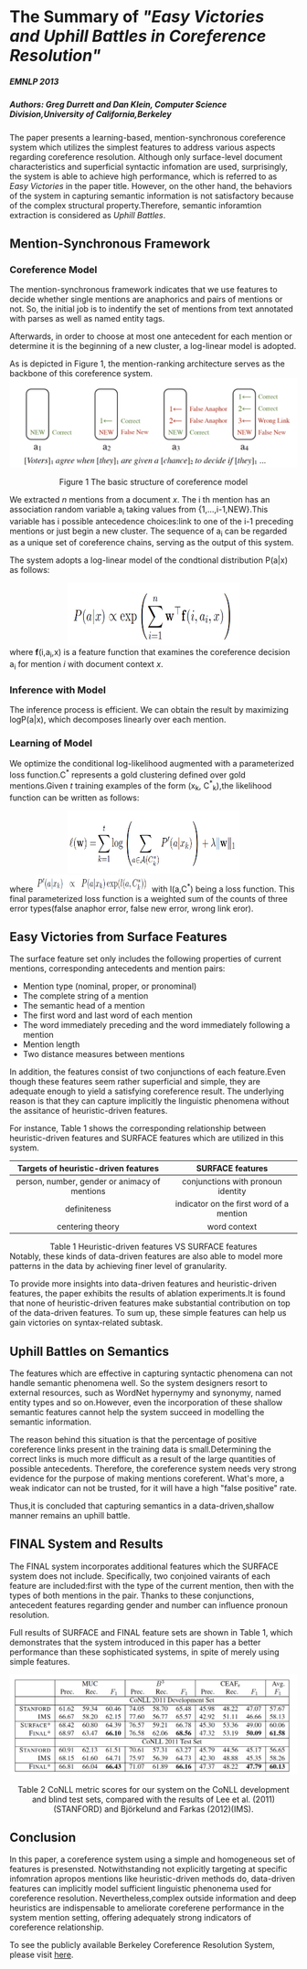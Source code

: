 # The Summary of *"Easy Victories  and Uphill Battles in Coreference Resolution"*
##### EMNLP 2013
##### Authors: Greg Durrett and Dan Klein, Computer Science Division,University of California,Berkeley

The paper presents a learning-based, mention-synchronous coreference system which utilizes the simplest features to address various aspects regarding coreference resolution. Although only surface-level document characteristics and superficial syntactic infomation are used, surprisingly, the system is able to achieve high performance, which is referred to as *Easy Victories* in the paper title. However, on the other hand, the behaviors of the system in capturing semantic information is not satisfactory because of the complex structural property.Therefore, semantic inforamtion extraction is considered as *Uphill Battles*.

## Mention-Synchronous Framework 
### Coreference Model
The mention-synchronous framework indicates that we use features to decide whether single mentions are anaphorics and pairs of mentions or not. So, the initial job is to indentify the set of mentions from text annotated with parses as well as named entity tags.

Afterwards, in order to choose at most one antecedent for each mention or determine it is the beginning of a new cluster, a log-linear model is adopted. 

As is depicted in Figure 1, the mention-ranking architecture serves as the backbone of this coreference system.
![figure1](figure1.png)<center>Figure 1 The basic structure of coreference model</center >

We extracted *n* mentions from a document *x*. The i th mention has an association random variable a<sub>i</sub> taking values from {1,...,i-1,NEW}.This variable has i possible antecedence choices:link to one of the i-1 preceding mentions or just begin a new cluster. The sequence of a<sub>i</sub> can be regarded as a unique set of coreference chains, serving as the output of this system.

The system adopts a log-linear model of the condtional distribution P(a|x) as follows:<center><img src="formula1.png" width = "300" height = "110" /></center>
where **f**(i,a<sub>i</sub>,x) is a feature function that examines the coreference decision a<sub>i</sub> for mention *i* with document context *x*.

### Inference with Model
The inference process is efficient. We can obtain the result by maximizing logP(a|x), which decomposes linearly over each mention.
  
### Learning of Model
We optimize the conditional log-likelihood augmented with a parameterized loss function.C<sup>\*</sup> represents a gold clustering defined over gold mentions.Given *t* training examples of the form (x<sub>k</sub>,&nbsp;C<sup>\*</sup><sub>k</sub>),the likelihood function can be written as follows:<center><img src="formula2.png" width = "300" height = "110" /></center>
where <img src="formula3.png" width = "200" height = "30"/> 
with l(a,C<sup>\*</sup>) being a loss function. This final parameterized loss function is a weighted sum of the counts of three error types(false anaphor error, false new error, wrong link eror).

## Easy Victories from Surface Features
The surface feature set only includes the following properties of current mentions, corresponding antecedents and mention pairs: 
 
* Mention type (nominal, proper, or pronominal)
* The complete string of a mention
* The semantic head of a mention
* The first word and last word of each mention
* The word immediately preceding and the word immediately following a mention
* Mention length
* Two distance measures between mentions

In addition, the features consist of two conjunctions of each feature.Even though these features seem rather superficial and simple, they are adequate enough to yield a satisfying coreference result. The underlying reason is that they can capture implicitly the linguistic phenomena without the assitance of heuristic-driven features.  
 
For instance, Table 1 shows the corresponding relationship between heuristic-driven features and SURFACE features which are utilized in this system.


|Targets of heuristic-driven features|SURFACE features|  
|:-------------:|:---------------:| 
|person, number, gender or animacy of mentions|conjunctions with pronoun identity|         
|definiteness|indicator on the first word of a mention|           
|centering theory|word context|  


<center>Table 1 Heuristic-driven features VS  SURFACE features</center>
Notably, these kinds of data-driven features are also able to model more patterns in the data by achieving finer level of granularity.  

To provide more insights into data-driven features and heuristic-driven features, the paper exhibits the results of ablation experiments.It is found that none of heuristic-driven features make substantial contribution on top of the data-driven features. To sum up, these simple features can help us gain victories on syntax-related subtask.

## Uphill Battles on Semantics
The features which are effective in capturing syntactic phenomena can not handle semantic phenomena well. So the system designers resort to external resources, such as WordNet hypernymy and synonymy, named entity types and so on.However, even the incorporation of these shallow semantic features cannot help the system succeed in modelling the semantic information.

The reason behind this situation is that the percentage of positive coreference links present in the training data is small.Determining the correct links is much more difficult as a result of the large quantities of possible antecedents.
Therefore, the coreference system needs very strong evidence for the purpose of making mentions coreferent. What's more, a weak indicator can not be trusted, for it will have a high "false positive" rate. 

Thus,it is concluded that capturing semantics in a data-driven,shallow manner remains an uphill battle.
## FINAL System and Results
The FINAL system incorporates additional features which the SURFACE system does not include. Specifically, two conjoined vairants of each feature are included:first with the type of the current mention, then with the types of both mentions in the pair. Thanks to these conjunctions, antecedent features regarding gender and number can influence pronoun resolution.
   
Full results of SURFACE and FINAL feature sets are shown in Table 1, which demonstrates that the system introduced in this paper has a better performance than these sophisticated systems, in spite of merely using simple features.
   
   ![table2](table2.png)
<center>Table 2 CoNLL metric scores for our system on the CoNLL development and blind test sets, compared with the results of Lee et al. (2011)(STANFORD) and Björkelund and Farkas (2012)(IMS).</center>  
  
  
## Conclusion
In this paper, a coreference system using a simple and homogeneous set of features is presensted. Notwithstanding not explicitly targeting at specific infomration apropos mentions like heuristic-driven methods do, data-driven features can implicitly model sufficient linguistic phenonema used for coreference resolution. Nevertheless,complex outside information and deep heuristics are indispensable to ameliorate coreferene performance in the system mention setting, offering adequately strong indicators of coreference relationship.
   
To see the publicly available Berkeley Coreference Resolution System, please visit 
[here](http://nlp.cs.berkeley.edu/projects/coref.shtml).
